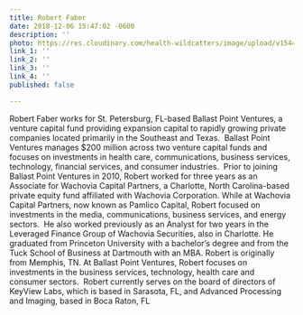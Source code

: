 ```yaml
---
title: Robert Faber
date: 2018-12-06 15:47:02 -0600
description: ''
photo: https://res.cloudinary.com/health-wildcatters/image/upload/v1544132847/image.png
link_1: ''
link_2: ''
link_3: ''
link_4: ''
published: false

---
```

Robert Faber works for St. Petersburg, FL-based Ballast Point Ventures, a venture capital fund providing expansion capital to rapidly growing private companies located primarily in the Southeast and Texas.  Ballast Point Ventures manages $200 million across two venture capital funds and focuses on investments in health care, communications, business services, technology, financial services, and consumer industries.  Prior to joining Ballast Point Ventures in 2010, Robert worked for three years as an Associate for Wachovia Capital Partners, a Charlotte, North Carolina-based private equity fund affiliated with Wachovia Corporation. While at Wachovia Capital Partners, now known as Pamlico Capital, Robert focused on investments in the media, communications, business services, and energy sectors.  He also worked previously as an Analyst for two years in the Leveraged Finance Group of Wachovia Securities, also in Charlotte.  He graduated from Princeton University with a bachelor’s degree and from the Tuck School of Business at Dartmouth with an MBA.  Robert is originally from Memphis, TN.  At Ballast Point Ventures, Robert focuses on investments in the business services, technology, health care and consumer sectors.  Robert currently serves on the board of directors of KeyView Labs, which is based in Sarasota, FL, and Advanced Processing and Imaging, based in Boca Raton, FL